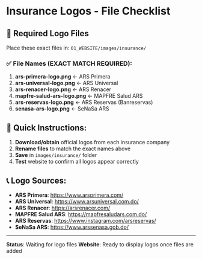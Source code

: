 # Insurance Logos - File Checklist

## 📁 Required Logo Files

Place these exact files in: `01_WEBSITE/images/insurance/`

### ✅ File Names (EXACT MATCH REQUIRED):

1. **ars-primera-logo.png** ← ARS Primera 
2. **ars-universal-logo.png** ← ARS Universal
3. **ars-renacer-logo.png** ← ARS Renacer  
4. **mapfre-salud-ars-logo.png** ← MAPFRE Salud ARS
5. **ars-reservas-logo.png** ← ARS Reservas (Banreservas)
6. **senasa-ars-logo.png** ← SeNaSa ARS

## 🎯 Quick Instructions:

1. **Download/obtain** official logos from each insurance company
2. **Rename files** to match the exact names above  
3. **Save** in `images/insurance/` folder
4. **Test** website to confirm all logos appear correctly

## 📞 Logo Sources:

- **ARS Primera**: https://www.arsprimera.com/
- **ARS Universal**: https://www.arsuniversal.com.do/ 
- **ARS Renacer**: https://arsrenacer.com/
- **MAPFRE Salud ARS**: https://mapfresaludars.com.do/
- **ARS Reservas**: https://www.instagram.com/arsreservas/
- **SeNaSa ARS**: https://www.arssenasa.gob.do/

---
**Status**: Waiting for logo files
**Website**: Ready to display logos once files are added
